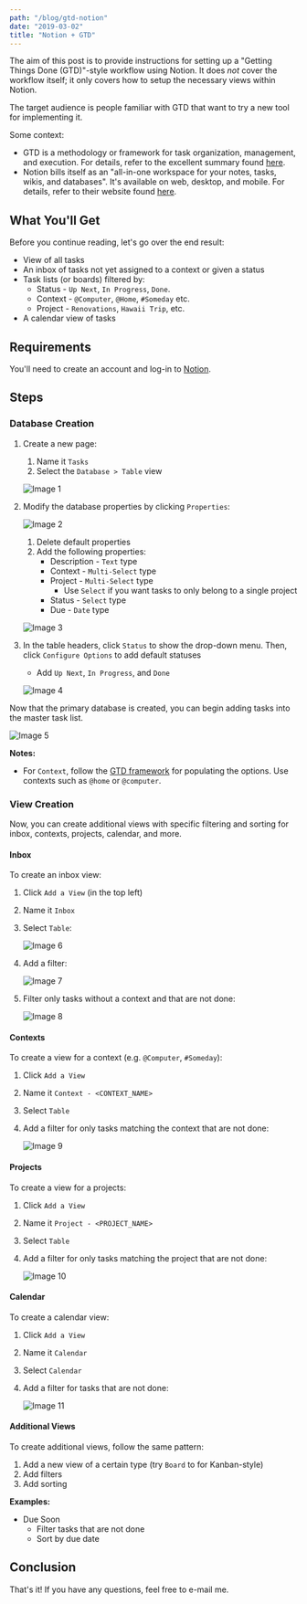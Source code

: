 ```yaml
---
path: "/blog/gtd-notion"
date: "2019-03-02"
title: "Notion + GTD"
---
```


The aim of this post is to provide instructions for setting up a "Getting Things Done (GTD)"-style workflow using Notion. It does _not_ cover the workflow itself; it only covers how to setup the necessary views within Notion.

The target audience is people familiar with GTD that want to try a new tool for implementing it.

Some context:

* GTD is a methodology or framework for task organization, management, and execution. For details, refer to the excellent summary found [here](https://hamberg.no/gtd/).
* Notion bills itself as an "all-in-one workspace for your notes, tasks, wikis, and databases". It's available on web, desktop, and mobile. For details, refer to their website found [here](https://www.notion.so/).

## What You'll Get

Before you continue reading, let's go over the end result:

* View of all tasks
* An inbox of tasks not yet assigned to a context or given a status
* Task lists (or boards) filtered by:
	* Status - `Up Next`, `In Progress`, `Done`.
	* Context - `@Computer`, `@Home`, `#Someday` etc.
	* Project - `Renovations`, `Hawaii Trip`, etc.
* A calendar view of tasks

## Requirements

You'll need to create an account and log-in to [Notion](https://www.notion.so/).

## Steps

### Database Creation

1. Create a new page:
	1. Name it `Tasks`
	1. Select the `Database > Table` view
	
	![Image 1](./_images/2019-03-02-gtd-notion_1.jpg)

1. Modify the database properties by clicking `Properties`:
	
	![Image 2](./_images/2019-03-02-gtd-notion_2.jpg)
	
	1. Delete default properties
	1. Add the following properties:
		* Description - `Text` type
		* Context - `Multi-Select` type
		* Project - `Multi-Select` type
			* Use `Select` if you want tasks to only belong to a single project
		* Status - `Select` type
		* Due - `Date` type
	
	![Image 3](./_images/2019-03-02-gtd-notion_3.jpg)

1. In the table headers, click `Status` to show the drop-down menu. Then, click `Configure Options` to add default statuses
   * Add `Up Next`, `In Progress`, and `Done`
	
	![Image 4](./_images/2019-03-02-gtd-notion_4.jpg)

Now that the primary database is created, you can begin adding tasks into the master task list.
	
![Image 5](./_images/2019-03-02-gtd-notion_5.jpg)

**Notes:**

* For `Context`, follow the [GTD framework](https://hamberg.no/gtd/#contexts) for populating the options. Use contexts such as `@home` or `@computer`.

### View Creation

Now, you can create additional views with specific filtering and sorting for inbox, contexts, projects, calendar, and more.

#### Inbox

To create an inbox view:

1. Click `Add a View` (in the top left)
1. Name it `Inbox`
1. Select `Table`:
	
	![Image 6](./_images/2019-03-02-gtd-notion_6.jpg)
	
1. Add a filter:
	
	![Image 7](./_images/2019-03-02-gtd-notion_7.jpg)
	
1. Filter only tasks without a context and that are not done:
	
	![Image 8](./_images/2019-03-02-gtd-notion_8.jpg)

#### Contexts

To create a view for a context (e.g. `@Computer`, `#Someday`):

1. Click `Add a View`
1. Name it `Context - <CONTEXT_NAME>`
1. Select `Table`
1. Add a filter for only tasks matching the context that are not done:
	
	![Image 9](./_images/2019-03-02-gtd-notion_9.jpg)

#### Projects

To create a view for a projects:

1. Click `Add a View`
1. Name it `Project - <PROJECT_NAME>`
1. Select `Table`
1. Add a filter for only tasks matching the project that are not done:
	
	![Image 10](./_images/2019-03-02-gtd-notion_10.jpg)

#### Calendar

To create a calendar view:

1. Click `Add a View`
1. Name it `Calendar`
1. Select `Calendar`
1. Add a filter for tasks that are not done:
	
	![Image 11](./_images/2019-03-02-gtd-notion_11.jpg)

#### Additional Views

To create additional views, follow the same pattern:

1. Add a new view of a certain type (try `Board` to for Kanban-style)
1. Add filters
1. Add sorting

**Examples:**

* Due Soon
	* Filter tasks that are not done
	* Sort by due date

## Conclusion

That's it! If you have any questions, feel free to e-mail me.



